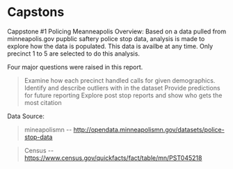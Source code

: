 
# Capstons
Cappstone #1 Policing Meanneapolis
Overview: Based on a data pulled from minneapolis.gov pupblic saftery police stop data, analysis is made to explore how the data is populated. This data is availbe at any time. Only precinct 1 to 5 are selected to do this analysis. 

Four major questions were raised in this report.

  > Examine how each precinct handled calls for given demographics.
  > Identify and describe outliers with in the dataset
  > Provide predictions for future reporting
  > Explore post stop reports and show who gets the most citation
  
  Data Source: 
  > mineapolismn -- http://opendata.minneapolismn.gov/datasets/police-stop-data
  
  > Census --  https://www.census.gov/quickfacts/fact/table/mn/PST045218
